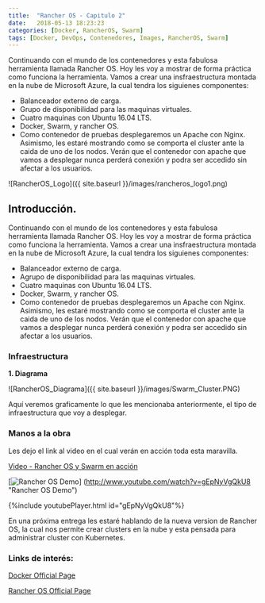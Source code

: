 ```yaml
---
title:  "Rancher OS - Capitulo 2"
date:   2018-05-13 18:23:23
categories: [Docker, RancherOS, Swarm]
tags: [Docker, DevOps, Contenedores, Images, RancherOS, Swarm]
---
```

Continuando con el mundo de los contenedores y esta fabulosa herramienta llamada Rancher OS. Hoy les voy a mostrar de forma práctica como funciona la herramienta. Vamos a crear una insfraestructura montada en la nube de Microsoft Azure, la cual tendra los siguienes componentes:
- Balanceador externo de carga.
- Grupo de disponibilidad para las maquinas virtuales.
- Cuatro maquinas con Ubuntu 16.04 LTS.
- Docker, Swarm, y rancher OS.
- Como contenedor de pruebas desplegaremos un Apache con Nginx.
Asimismo, les estaré mostrando como se comporta el cluster ante la caida de uno de los nodos. Verán que el contenedor con apache que vamos a desplegar nunca perderá conexión y podra ser accedido sin afectar a los usuarios.

![RancherOS_Logo]({{ site.baseurl }}/images/rancheros_logo1.png)

## Introducción. ##

Continuando con el mundo de los contenedores y esta fabulosa herramienta llamada Rancher OS. Hoy les voy a mostrar de forma práctica como funciona la herramienta. Vamos a crear una insfraestructura montada en la nube de Microsoft Azure, la cual tendra los siguienes componentes:
- Balanceador externo de carga.
- Agrupo de disponibilidad para las maquinas virtuales.
- Cuatro maquinas con Ubuntu 16.04 LTS.
- Docker, Swarm, y rancher OS.
- Como contenedor de pruebas desplegaremos un Apache con Nginx.
Asimismo, les estaré mostrando como se comporta el cluster ante la caida de uno de los nodos. Verán que el contenedor con apache que vamos a desplegar nunca perderá conexión y podra ser accedido sin afectar a los usuarios.

### Infraestructura ###

**1. Diagrama**

![RancherOS_Diagrama]({{ site.baseurl }}/images/Swarm_Cluster.PNG)

Aquí veremos graficamente lo que les mencionaba anteriormente, el tipo de infraestructura que voy a desplegar.

### Manos a la obra ###

Les dejo el link al video en el cual verán en acción toda esta maravilla.

[Video - Rancher OS y Swarm en acción][Video]

[Video]: https://youtu.be/gEpNyVgQkU8

[![Rancher OS Demo](http://img.youtube.com/vi/gEpNyVgQkU8/0.jpg)]
(http://www.youtube.com/watch?v=gEpNyVgQkU8 "Rancher OS Demo")

{%include youtubePlayer.html id="gEpNyVgQkU8"%}

En una próxima entrega les estaré hablando de la nueva version de Rancher OS, la cual nos permite crear clusters en la nube y esta pensada para administrar cluster con Kubernetes.

### Links de interés: ###

[Docker Official Page][Docker]

[Rancher OS Official Page][RancherOS]

[Docker]: https://www.docker.com/

[RancherOS]: https://rancher.com/rancher-os/
